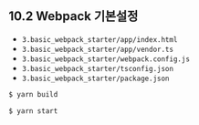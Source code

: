 ## 10.2 Webpack 기본설정

- `3.basic_webpack_starter/app/index.html`
- `3.basic_webpack_starter/app/vendor.ts`
- `3.basic_webpack_starter/webpack.config.js`
- `3.basic_webpack_starter/tsconfig.json`
- `3.basic_webpack_starter/package.json`

```sh
$ yarn build
```

```sh
$ yarn start
```
